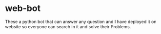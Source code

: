 # web-bot
These a python bot that can answer any question and I have deployed it on website so everyone can search in it and solve their Problems.
